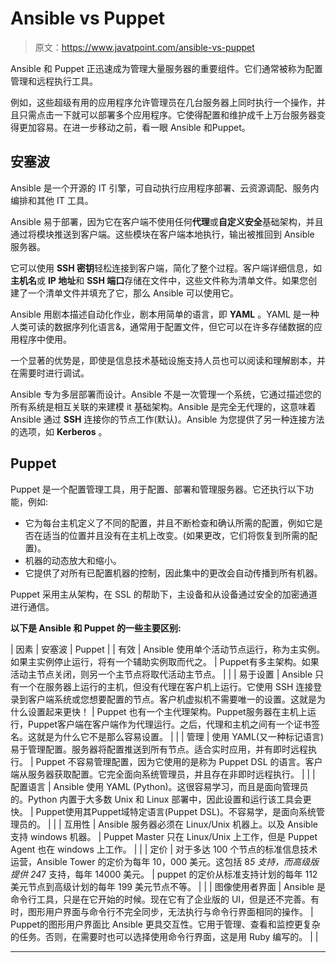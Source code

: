 # Ansible vs Puppet

> 原文：<https://www.javatpoint.com/ansible-vs-puppet>

Ansible 和 Puppet 正迅速成为管理大量服务器的重要组件。它们通常被称为配置管理和远程执行工具。

例如，这些超级有用的应用程序允许管理员在几台服务器上同时执行一个操作，并且只需点击一下就可以部署多个应用程序。它使得配置和维护成千上万台服务器变得更加容易。在进一步移动之前，看一眼 Ansible 和Puppet。

## 安塞波

Ansible 是一个开源的 IT 引擎，可自动执行应用程序部署、云资源调配、服务内编排和其他 IT 工具。

Ansible 易于部署，因为它在客户端不使用任何**代理**或**自定义安全**基础架构，并且通过将模块推送到客户端。这些模块在客户端本地执行，输出被推回到 Ansible 服务器。

它可以使用 **SSH 密钥**轻松连接到客户端，简化了整个过程。客户端详细信息，如**主机名**或 **IP 地址**和 **SSH 端口**存储在文件中，这些文件称为清单文件。如果您创建了一个清单文件并填充了它，那么 Ansible 可以使用它。

Ansible 用剧本描述自动化作业，剧本用简单的语言，即 **YAML** 。YAML 是一种人类可读的数据序列化语言&，通常用于配置文件，但它可以在许多存储数据的应用程序中使用。

一个显著的优势是，即使是信息技术基础设施支持人员也可以阅读和理解剧本，并在需要时进行调试。

Ansible 专为多层部署而设计。Ansible 不是一次管理一个系统，它通过描述您的所有系统是相互关联的来建模 it 基础架构。Ansible 是完全无代理的，这意味着 Ansible 通过 **SSH** 连接你的节点工作(默认)。Ansible 为您提供了另一种连接方法的选项，如 **Kerberos** 。

## Puppet

Puppet 是一个配置管理工具，用于配置、部署和管理服务器。它还执行以下功能，例如:

*   它为每台主机定义了不同的配置，并且不断检查和确认所需的配置，例如它是否在适当的位置并且没有在主机上改变。(如果更改，它们将恢复到所需的配置)。
*   机器的动态放大和缩小。
*   它提供了对所有已配置机器的控制，因此集中的更改会自动传播到所有机器。

Puppet 采用主从架构，在 SSL 的帮助下，主设备和从设备通过安全的加密通道进行通信。

**以下是 Ansible 和 Puppet 的一些主要区别:**

| 因素 | 安塞波 | Puppet |
| 有效 | Ansible 使用单个活动节点运行，称为主实例。如果主实例停止运行，将有一个辅助实例取而代之。 | Puppet有多主架构。如果活动主节点关闭，则另一个主节点将取代活动主节点。 |  |
| 易于设置 | Ansible 只有一个在服务器上运行的主机，但没有代理在客户机上运行。它使用 SSH 连接登录到客户端系统或您想要配置的节点。客户机虚拟机不需要唯一的设置。这就是为什么设置起来更快！ | Puppet 也有一个主代理架构。Puppet服务器在主机上运行，Puppet客户端在客户端作为代理运行。之后，代理和主机之间有一个证书签名。这就是为什么它不是那么容易设置。 |  |
| 管理 | 使用 YAML(又一种标记语言)易于管理配置。服务器将配置推送到所有节点。适合实时应用，并有即时远程执行。 | Puppet 不容易管理配置，因为它使用的是称为 Puppet DSL 的语言。客户端从服务器获取配置。它完全面向系统管理员，并且存在非即时远程执行。 |  |
| 配置语言 | Ansible 使用 YAML (Python)。这很容易学习，而且是面向管理员的。Python 内置于大多数 Unix 和 Linux 部署中，因此设置和运行该工具会更快。 | Puppet使用其Puppet域特定语言(Puppet DSL)。不容易学，是面向系统管理员的。 |  |
| 互用性 | Ansible 服务器必须在 Linux/Unix 机器上。以及 Ansible 支持 windows 机器。 | Puppet Master 只在 Linux/Unix 上工作，但是 Puppet Agent 也在 windows 上工作。 |  |
| 定价 | 对于多达 100 个节点的标准信息技术运营，Ansible Tower 的定价为每年 10，000 美元。这包括 8*5 支持，而高级版提供 24*7 支持，每年 14000 美元。 | puppet 的定价从标准支持计划的每年 112 美元节点到高级计划的每年 199 美元节点不等。 |  |
| 图像使用者界面 | Ansible 是命令行工具，只是在它开始的时候。现在它有了企业版的 UI，但是还不完善。有时，图形用户界面与命令行不完全同步，无法执行与命令行界面相同的操作。 | Puppet的图形用户界面比 Ansible 更具交互性。它用于管理、查看和监控更复杂的任务。否则，在需要时也可以选择使用命令行界面，这是用 Ruby 编写的。 |  |

* * *